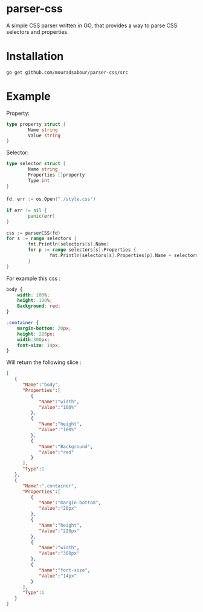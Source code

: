 parser-css
==========

A simple CSS parser written in GO, that provides a way to parse CSS selectors and properties.

Installation
============

    go get github.com/mouradsabour/parser-css/src

Example
============

Property:
```go
type property struct {
        Name string
        Value string
}
```

Selector:
```go
type selector struct {
        Name string
        Properties []property
        Type int
}
```

####
```go
fd, err := os.Open("./style.css")
    
if err != nil {
        panic(err)
}
        
css := parserCSS(fd)
for s := range selectors {
        fmt.Println(selectors[s].Name)
        for p := range selectors[s].Properties {
                fmt.Println(selectors[s].Properties[p].Name + selectors[s].Properties[p].Value)
        }
}
```

For example this css :

```css
body {
    width: 100%;
    height: 100%;
    Background: red;
}

.container {
    margin-bottom: 20px;
    height: 220px;
    width:300px;
    font-size: 14px;
}
```
Will return the following slice :

```json
[
   {
      "Name":"body",
      "Properties":[
         {
            "Name":"width",
            "Value":"100%"
         },
         {
            "Name":"height",
            "Value":"100%"
         },
         {
            "Name":"Background",
            "Value":"red"
         }
      ],
      "Type":1
   },
   {
      "Name":".container",
      "Properties":[
         {
            "Name":"margin-bottom",
            "Value":"20px"
         },
         {
            "Name":"height",
            "Value":"220px"
         },
         {
            "Name":"width",
            "Value":"300px"
         },
         {
            "Name":"font-size",
            "Value":"14px"
         }
      ],
      "Type":1
   }
]
```	

	
	
	
	
